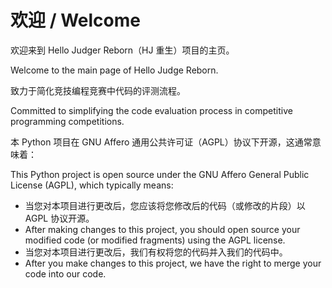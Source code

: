# 欢迎 / Welcome

欢迎来到 Hello Judger Reborn（HJ 重生）项目的主页。

Welcome to the main page of Hello Judge Reborn.

致力于简化竞技编程竞赛中代码的评测流程。

Committed to simplifying the code evaluation process in competitive programming competitions.

本 Python 项目在 GNU Affero 通用公共许可证（AGPL）协议下开源，这通常意味着：

This Python project is open source under the GNU Affero General Public License (AGPL), which typically means:

- 当您对本项目进行更改后，您应该将您修改后的代码（或修改的片段）以 AGPL 协议开源。
- After making changes to this project, you should open source your modified code (or modified fragments) using the AGPL license.
- 当您对本项目进行更改后，我们有权将您的代码并入我们的代码中。
- After you make changes to this project, we have the right to merge your code into our code.


